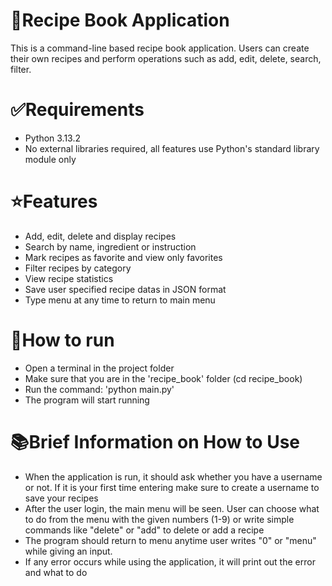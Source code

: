 # 📔Recipe Book Application

 This is a command-line based recipe book application.
Users can create their own recipes and perform operations such as add, edit, delete, search, filter.

# ✅Requirements
- Python 3.13.2
- No external libraries required, all features use Python's standard library module only

# ⭐Features

- Add, edit, delete and display recipes
- Search by name, ingredient or instruction
- Mark recipes as favorite and view only favorites
- Filter recipes by category
- View recipe statistics
- Save user specified recipe datas in JSON format
- Type menu at any time to return to main menu

# 🏁How to run
- Open a terminal in the project folder
- Make sure that you are in the 'recipe_book' folder (cd recipe_book)
- Run the command: 'python main.py'
- The program will start running

# 📚Brief Information on How to Use
- When the application is run, it should ask whether you have a username or not. If it is your first time entering make sure to create a username to save your recipes
- After the user login, the main menu will be seen. User can choose what to do from the menu with the given numbers (1-9) or write simple commands like "delete" or "add" to delete or add a recipe
- The program should return to menu anytime user writes "0" or "menu" while giving an input.
- If any error occurs while using the application, it will print out the error and what to do
